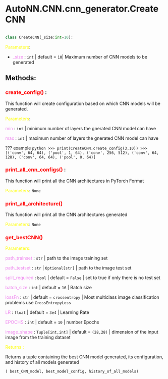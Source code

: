 # AutoNN.CNN.cnn_generator.CreateCNN


```python

class CreateCNN(_size:int=10):
```

<span style="color:yellow">Parameters</span>:

- <span style="color:violet">_size</span> : `int` | default = `10`| Maximum number of CNN models to be generated

## Methods:

### <span style="color:red">**create_config()**</span> :


This function will create configuration based on which CNN models will be generated.

<span style="color:yellow">Parameters</span>:

<span style="color:violet">min</span> : `int` | minimum number of layers the gnerated CNN model can have

<span style="color:violet">max</span> : `int` | maximum number of layers the gnerated CNN model can have


??? example
    ```python
    >>> print(CreateCNN.create_config(3,10))
    >>> [('conv', 64, 64),
        ('pool', 1, 64),
        ('conv', 256, 512),
        ('conv', 64, 128),
        ('conv', 64, 64),
        ('pool', 0, 64)]
    ```

### <span style="color:red">**print_all_cnn_configs()**</span>  :

This function will print all the CNN architectures in PyTorch Format

<span style="color:yellow">Parameters</span>: `None`

### <span style="color:red">**print_all_architecture()**</span>

This function will print all the CNN architectures generated

<span style="color:yellow">Parameters</span>: `None` 
    
    
### <span style="color:red">**get_bestCNN()**</span>

<span style="color:yellow">
Parameters:    </span>

<span style="color:violet">path_trainset</span> : `str` | path to the image training set

<span style="color:violet">path_testset</span> : `str` | `Optional[str]` | path to the image test set

<span style="color:violet">split_required</span> : `bool` | default = `False` | set to true if only there is no test set

<span style="color:violet">batch_size</span> : `int` | default = `16` | Batch size 

<span style="color:violet">lossFn</span> : `str` | default = `crossentropy` | Most multiclass image classification problems use `CrossEntropyLoss`

<span style="color:violet">LR</span> : `float` | default = `3e4` | Learning Rate

<span style="color:violet">EPOCHS</span> : `int` | default = `10` | number Epochs

<span style="color:violet">image_shape</span> : `Tuple[int,int]` | default = `(28,28)` | dimension of the input image from the training dataset 

<span style="color:yellow">
Returns :</span>

Returns a tuple containing the best CNN model generated, its configuration, and history of all models generated 

`( best_CNN_model, best_model_config, history_of_all_models)`